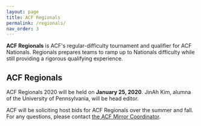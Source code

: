 ```yaml
---
layout: page
title: ACF Regionals
permalink: /regionals/
nav_order: 3
---
```


**ACF Regionals** is ACF's regular-difficulty tournament and qualifier for ACF Nationals. Regionals prepares teams to ramp up to Nationals difficulty while still providing a rigorous qualifying experience.


## ACF Regionals
ACF Regionals 2020 will be held on **January 25, 2020**. JinAh Kim, alumna of the University of Pennsylvania, will be head editor.

ACF will be soliciting host bids for ACF Regionals over the summer and fall. For any questions, please contact [the ACF Mirror Coordinator](mailto:hosting@acf-quizbowl.com).

